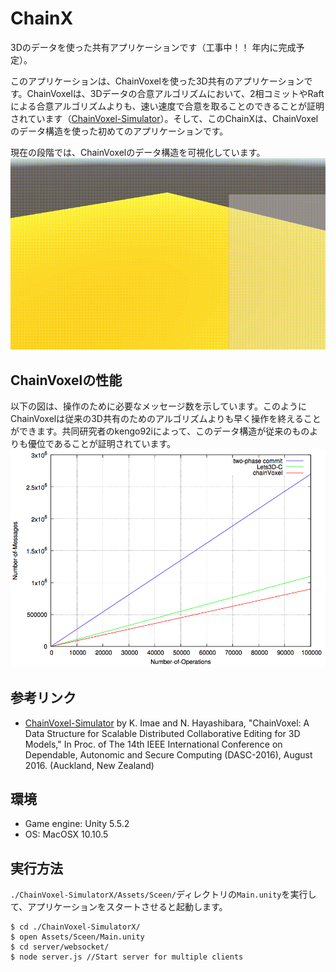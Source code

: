 # ChainX
3Dのデータを使った共有アプリケーションです（工事中！！ 年内に完成予定）。

このアプリケーションは、ChainVoxelを使った3D共有のアプリケーションです。ChainVoxelは、3Dデータの合意アルゴリズムにおいて、2相コミットやRaftによる合意アルゴリズムよりも、速い速度で合意を取ることのできることが証明されています（[ChainVoxel-Simulator](http://github.com/kengo92i/ChainVoxel-Simulator)）。そして、このChainXは、ChainVoxelのデータ構造を使った初めてのアプリケーションです。

現在の段階では、ChainVoxelのデータ構造を可視化しています。
![screenshot](./static/images/ChainX_screenshot.gif)

## ChainVoxelの性能

以下の図は、操作のために必要なメッセージ数を示しています。このようにChainVoxelは従来の3D共有のためのアルゴリズムよりも早く操作を終えることができます。共同研究者のkengo92iによって、このデータ構造が従来のものよりも優位であることが証明されています。
![UnitX logo image](./static/images/graph_message_operation.png)

## 参考リンク
- [ChainVoxel-Simulator](http://github.com/kengo92i/ChainVoxel-Simulator) by K. Imae and N. Hayashibara, "ChainVoxel: A Data Structure for Scalable Distributed Collaborative Editing for 3D Models," In Proc. of The 14th IEEE International Conference on Dependable, Autonomic and Secure Computing (DASC-2016), August 2016. (Auckland, New Zealand)

## 環境

- Game engine: Unity 5.5.2
- OS: MacOSX 10.10.5

## 実行方法
`./ChainVoxel-SimulatorX/Assets/Sceen/`ディレクトリの`Main.unity`を実行して、アプリケーションをスタートさせると起動します。

    $ cd ./ChainVoxel-SimulatorX/
    $ open Assets/Sceen/Main.unity
    $ cd server/websocket/
    $ node server.js //Start server for multiple clients








